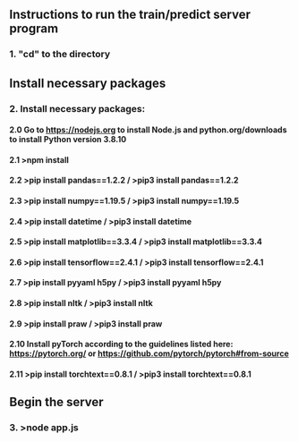 ## Instructions to run the train/predict server program

### 1. "cd" to the directory

## Install necessary packages

### 2. Install necessary packages:

#### 2.0 Go to https://nodejs.org to install Node.js and python.org/downloads to install Python version 3.8.10

#### 2.1 >npm install
#### 2.2 >pip install pandas==1.2.2 / >pip3 install pandas==1.2.2
#### 2.3 >pip install numpy==1.19.5 / >pip3 install numpy==1.19.5
#### 2.4 >pip install datetime / >pip3 install datetime
#### 2.5 >pip install matplotlib==3.3.4 / >pip3 install matplotlib==3.3.4
#### 2.6 >pip install tensorflow==2.4.1 / >pip3 install tensorflow==2.4.1
#### 2.7 >pip install pyyaml h5py / >pip3 install pyyaml h5py
#### 2.8 >pip install nltk / >pip3 install nltk
#### 2.9 >pip install praw / >pip3 install praw
#### 2.10 Install pyTorch according to the guidelines listed here: https://pytorch.org/ or https://github.com/pytorch/pytorch#from-source
#### 2.11 >pip install torchtext==0.8.1 / >pip3 install torchtext==0.8.1

## Begin the server

### 3. >node app.js
